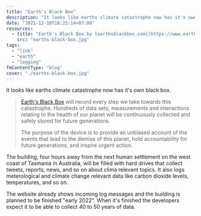 ```yaml
---
title: "Earth's Black Box"
description: "It looks like earths climate catastrophe now has it's own black box which will record every step we take towards this catastrophe."
date: "2021-12-10T18:25:14+07:00"
resources:
  - title: "Earth's Black Box by [earthsblackbox.com](https://www.earthsblackbox.com/)"
    src: "earths-black-box.jpg"
tags:
  - "link"
  - "earth"
  - "logging"
fmContentType: "blog"
cover: "./earths-black-box.jpg"
---
```


It looks like earths climate catastrophe now has it's own black box.

> [Earth's Black Box](https://www.earthsblackbox.com/) will record every step we take towards this catastrophe. Hundreds of data sets, measurements and interactions relating to the health of our planet will be continuously collected and safely stored for future generations.
>
> The purpose of the device is to provide an unbiased account of the events that lead to the demise of this planet, hold accountability for future generations, and inspire urgent action.

The building, four hours away from the next human settlement on the west coast of Tasmania in Australia, will be filled with hard drives that collect tweets, reports, news, and so on about clima relevant topics. It also logs meterological and climate change relevant data like carbon dioxide levels, temperatures, and so on.

The website already shows incoming log messages and the building is planned to be finished "early 2022". When it's finished the developers expect it to be able to collect 40 to 50 years of data.
